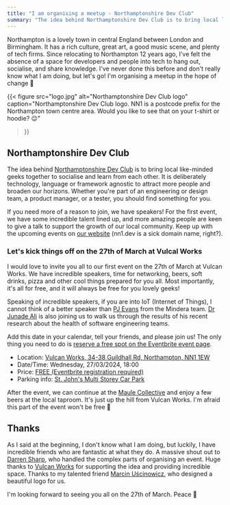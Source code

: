```yaml
---
title: "I am organising a meetup - Northamptonshire Dev Club"
summary: "The idea behind Northamptonshire Dev Club is to bring local like-minded geeks together to socialise and learn from each other. Whether you're part of an engineering or design team, a product manager, or a tester, you should find something for you."
---
```


Northampton is a lovely town in central England between London and Birmingham. It has a rich culture, great art, a good music scene, and plenty of tech firms. Since relocating to Northampton 12 years ago, I've felt the absence of a space for developers and people into tech to hang out, socialise, and share knowledge. I've never done this before and don't really know what I am doing, but let's go! I'm organising a meetup in the hope of change 🙈

{{< figure
  src="logo.jpg"
  alt="Northamptonshire Dev Club logo"
  caption="Northamptonshire Dev Club logo. NN1 is a postcode prefix for the Northampton town centre area. Would you like to see that on your t-shirt or hoodie? 😉"
>}}


## Northamptonshire Dev Club

The idea behind [Northamptonshire Dev Club](https://nn1.dev/) is to bring local like-minded geeks together to socialise and learn from each other. It is deliberately technology, language or framework agnostic to attract more people and broaden our horizons. Whether you're part of an engineering or design team, a product manager, or a tester, you should find something for you.

If you need more of a reason to join, we have speakers! For the first event, we have some incredible talent lined up, and more amazing people are keen to give a talk to support the growth of our local community. Keep up with the upcoming events on [our website](https://nn1.dev/) (nn1.dev is a sick domain name, right?).

### Let's kick things off on the 27th of March at Vulcal Works

I would love to invite you all to our first event on the 27th of March at Vulcan Works. We have incredible speakers, time for networking, beers, soft drinks, pizza and other cool things prepared for you all. Most importantly, it's all for free, and it will always be free for you lovely geeks!

Speaking of incredible speakers, if you are into IoT (Internet of Things), I cannot think of a better speaker than [PJ Evans](https://www.linkedin.com/in/mrpjevans/) from the Mindera team. [Dr Junade Ali](https://www.linkedin.com/in/junade/) is also joining us to walk us through the results of his recent research about the health of software engineering teams.

Add this date in your calendar, tell your friends, and please join us! The only thing you need to do is [reserve a free spot on the Eventbrite event page](https://www.eventbrite.co.uk/e/nn1-dev-club-tickets-852315477537).

- Location: [Vulcan Works, 34-38 Guildhall Rd, Northampton, NN1 1EW](https://vulcanworks.co.uk/)
- Date/Time: Wednesday, 27/03/2024, 18:00
- Price: [FREE (Eventbrite registration required)](https://www.eventbrite.co.uk/e/nn1-dev-club-tickets-852315477537)
- Parking info: [St. John's Multi Storey Car Park](https://maps.app.goo.gl/fk3jpaPLSLGrHNmH6)

After the event, we can continue at the [Maule Collective](http://maulebrewing.com/maule-collective-bar/) and enjoy a few beers at the local taproom. It's just up the hill from Vulcan Works. I'm afraid this part of the event won't be free 🍻

## Thanks

As I said at the beginning, I don't know what I am doing, but luckily, I have incredible friends who are fantastic at what they do. A massive shout out to [Darren Sharp](https://www.linkedin.com/in/staffordsharp/), who handled the complex parts of organising an event. Huge thanks to [Vulcan Works](https://vulcanworks.co.uk/) for supporting the idea and providing incredible space. Thanks to my talented friend [Marcin Uścinowicz](https://uscinowi.cz), who designed a beautiful logo for us.

I'm looking forward to seeing you all on the 27th of March. Peace 🫶
